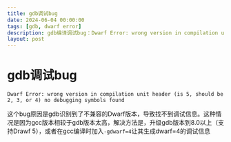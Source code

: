 ```yaml
---
title: gdb调试bug
date: 2024-06-04 00:00:00
tags: [gdb, dwarf error]
description: gdb编译调试bug：Dwarf Error: wrong version in compilation unit header (is 5, should be 2, 3, or 4)
layout: post
---
```


# gdb调试bug

```shell
Dwarf Error: wrong version in compilation unit header (is 5, should be 2, 3, or 4) no debugging symbols found
```


这个bug原因是gdb识别到了不兼容的Dwarf版本，导致找不到调试信息。这种情况是因为gcc版本相较于gdb版本太高，解决方法是，升级gdb版本到8.0以上（支持Drawf 5），或者在gcc编译时加入`-gdwarf=4`让其生成dwarf=4的调试信息